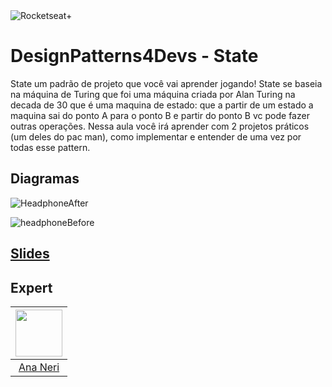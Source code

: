 <img src="https://drive.google.com/uc?id=1XPWLjUo2-j8iGw07ALcxu7oqJ3nkl2Ho" alt="Rocketseat+"/>

# DesignPatterns4Devs - State
State um padrão de projeto que você vai aprender jogando!
State se baseia na máquina de Turing que foi  uma máquina criada por Alan Turing na decada de 30 que é uma maquina de estado: que a partir de um estado a maquina sai do ponto A para o ponto B e partir do ponto B vc pode fazer outras operações.
Nessa aula você irá aprender com 2 projetos práticos (um deles do pac man), como implementar e entender de uma vez por todas esse pattern. 


## Diagramas
![HeadphoneAfter](https://user-images.githubusercontent.com/42419543/204112565-e2e32336-9c05-4b60-bb12-ff4f170d5996.png)

![headphoneBefore](https://user-images.githubusercontent.com/42419543/204112567-1a8fdca0-07bc-4498-a052-53951345b9bb.png)

## [Slides](https://docs.google.com/presentation/d/18BPUKon56qiexeGlhO1aRa4SLhJVYZRhGvdzXkNW_PM/edit?usp=sharing)

## Expert
| [<img src="https://avatars.githubusercontent.com/u/42419543?v=4" width="75px;"/>](https://github.com/ananeridev) |
| :-: |
|[Ana Neri](https://github.com/ananeridev)|# designpatterns4devs-overview-examples